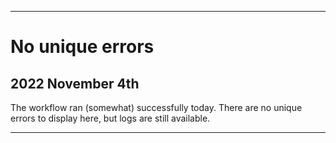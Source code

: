 
***

# No unique errors

## 2022 November 4th

The workflow ran (somewhat) successfully today. There are no unique errors to display here, but logs are still available.

***
